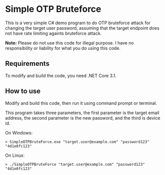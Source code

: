 ﻿# Simple OTP Bruteforce

This is a very simple C# demo program to do OTP bruteforce attack for changing the target user password,
assuming that the target endpoint does not have rate limiting againts bruteforce attack.

**Note:** Please do not use this code for illegal purpose.
I have no responsibility or liability for what you do using this code.

## Requirements

To modify and build the code, you need .NET Core 3.1.

## How to use
Modify and build this code, then run it using command prompt or terminal.

This program takes three parameters, the first parameter is the target email address, 
the second parameter is the new password, and the third is device id.

On Windows:
```
> SimpleOTPBruteForce.exe "target.user@example.com" "password123" "4d1e0fc123"
```

On Linux:
```
> ./SimpleOTPBruteForce "target.user@example.com" "password123" "4d1e0fc123"
```